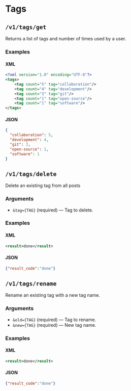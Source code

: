 # Tags

## `/v1/tags/get`

Returns a list of tags and number of times used by a user.

### Examples

#### XML

```xml
<?xml version="1.0" encoding="UTF-8"?>
<tags>
    <tag count="5" tag="collaboration"/>
    <tag count="4" tag="development"/>
    <tag count="3" tag="git"/>
    <tag count="1" tag="open-source"/>
    <tag count="1" tag="software"/>
</tags>
```

#### JSON

```json
{
  "collaboration": 5,
  "development": 4,
  "git": 3,
  "open-source": 1,
  "software": 1
}
```

## `/v1/tags/delete`

Delete an existing tag from all posts

### Arguments

- `&tag={TAG}` (required) — Tag to delete.

### Examples

#### XML

```xml
<result>done</result>
```

#### JSON

```json
{"result_code":"done"}
```

## `/v1/tags/rename`

Rename an existing tag with a new tag name.

### Arguments

- `&old={TAG}` (required) — Tag to rename.
- `&new={TAG}` (required) — New tag name.

### Examples

#### XML

```xml
<result>done</result>
```

#### JSON

```json
{"result_code":"done"}
```